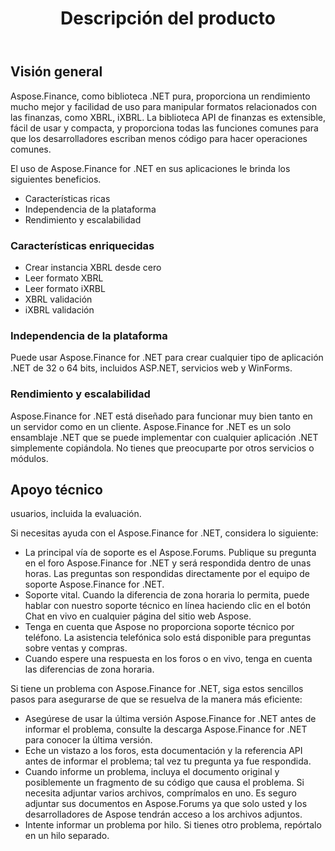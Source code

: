 ﻿---
title: Descripción del producto
keywords: finance,xbrl,ixbrl,.net,dotnet,C#
description: C# Finance La biblioteca API proporciona mucho mejor rendimiento y facilidad de uso para manipular formatos relacionados con las finanzas, como XBRL, iXBRL.
type: docs
weight: 10
url: /es/net/product-overview/
aliases:
  - /net/features-list/
---
## **Visión general**

Aspose.Finance, como biblioteca .NET pura, proporciona un rendimiento mucho mejor y facilidad de uso para manipular formatos relacionados con las finanzas, como XBRL, iXBRL. La biblioteca API de finanzas es extensible, fácil de usar y compacta, y proporciona todas las funciones comunes para que los desarrolladores escriban menos código para hacer operaciones comunes.

El uso de Aspose.Finance for .NET en sus aplicaciones le brinda los siguientes beneficios.

- Características ricas
- Independencia de la plataforma
- Rendimiento y escalabilidad

### **Características enriquecidas**

- Crear instancia XBRL desde cero
- Leer formato XBRL
- Leer formato iXRBL
- XBRL validación
- iXBRL validación

### **Independencia de la plataforma**

Puede usar Aspose.Finance for .NET para crear cualquier tipo de aplicación .NET de 32 o 64 bits, incluidos ASP.NET, servicios web y WinForms.

### **Rendimiento y escalabilidad**

Aspose.Finance for .NET está diseñado para funcionar muy bien tanto en un servidor como en un cliente. Aspose.Finance for .NET es un solo ensamblaje .NET que se puede implementar con cualquier aplicación .NET simplemente copiándola. No tienes que preocuparte por otros servicios o módulos.

## **Apoyo técnico**

usuarios, incluida la evaluación.

Si necesitas ayuda con el Aspose.Finance for .NET, considera lo siguiente:

- La principal vía de soporte es el Aspose.Forums. Publique su pregunta en el foro Aspose.Finance for .NET y será respondida dentro de unas horas. Las preguntas son respondidas directamente por el equipo de soporte Aspose.Finance for .NET.
- Soporte vital. Cuando la diferencia de zona horaria lo permita, puede hablar con nuestro soporte técnico en línea haciendo clic en el botón Chat en vivo en cualquier página del sitio web Aspose.
- Tenga en cuenta que Aspose no proporciona soporte técnico por teléfono. La asistencia telefónica solo está disponible para preguntas sobre ventas y compras.
- Cuando espere una respuesta en los foros o en vivo, tenga en cuenta las diferencias de zona horaria.

Si tiene un problema con Aspose.Finance for .NET, siga estos sencillos pasos para asegurarse de que se resuelva de la manera más eficiente:

- Asegúrese de usar la última versión Aspose.Finance for .NET antes de informar el problema, consulte la descarga Aspose.Finance for .NET para conocer la última versión.
- Eche un vistazo a los foros, esta documentación y la referencia API antes de informar el problema; tal vez tu pregunta ya fue respondida.
- Cuando informe un problema, incluya el documento original y posiblemente un fragmento de su código que causa el problema. Si necesita adjuntar varios archivos, comprímalos en uno. Es seguro adjuntar sus documentos en Aspose.Forums ya que solo usted y los desarrolladores de Aspose tendrán acceso a los archivos adjuntos.
- Intente informar un problema por hilo. Si tienes otro problema, repórtalo en un hilo separado.
